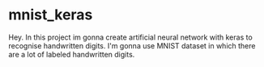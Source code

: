 # mnist_keras
Hey. In this project im gonna create artificial neural network with keras to recognise handwritten digits. I'm gonna use MNIST dataset in which there are a lot of labeled handwritten digits.
